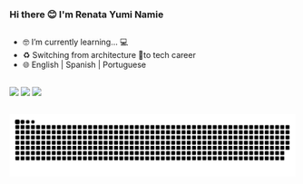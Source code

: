 ### Hi there 😊 I'm Renata Yumi Namie
##

- 🤓 I’m currently learning... 💻
- ♻️ Switching from architecture 📐to tech career 
- 🌐 English | Spanish | Portuguese 

##

<div>
  <a href="mailto:rn.yumi@gmail.com"><img src="https://img.shields.io/badge/Gmail-D14836?style=for-the-badge&logo=gmail&logoColor=white" target="_blank"></a>
  <a href="https://www.linkedin.com/in/renata-namie-b21873b6" target="_blank"><img src="https://img.shields.io/badge/LinkedIn-0077B5?style=for-the-badge&logo=linkedin&logoColor=white"></a>
  <a heref="https://www.instagram.com/renata.yumi/" target="_blank"><img src="https://img.shields.io/badge/Instagram-E4405F?style=for-the-badge&logo=instagram&logoColor=white"></a>
</div>

##

![Snake animation](https://github.com/Yumi-Namie/Yumi-Namie/blob/output/github-contribution-grid-snake.svg)
